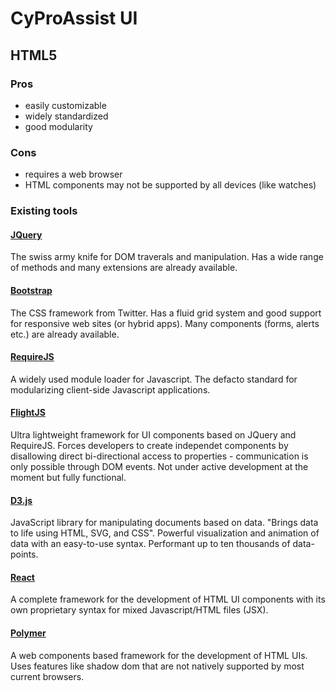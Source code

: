 # CyProAssist UI

## HTML5

### Pros

- easily customizable
- widely standardized
- good modularity

### Cons

- requires a web browser
- HTML components may not be supported by all devices (like watches)

### Existing tools

#### [JQuery](https://jquery.com/)

The swiss army knife for DOM traverals and manipulation.
Has a wide range of methods and many extensions are already available.

#### [Bootstrap](http://getbootstrap.com/)

The CSS framework from Twitter. Has a fluid grid system and good support for responsive web sites (or hybrid apps).
Many components (forms, alerts etc.) are already available.

#### [RequireJS](http://requirejs.org/)

A widely used module loader for Javascript. The defacto standard for modularizing client-side Javascript applications.

#### [FlightJS](https://github.com/flightjs/flight)

Ultra lightweight framework for UI components based on JQuery and RequireJS. 
Forces developers to create independet components by disallowing direct bi-directional access to properties - communication is
only possible through DOM events.
Not under active development at the moment but fully functional.

#### [D3.js](https://d3js.org/)

JavaScript library for manipulating documents based on data. "Brings data to life using HTML, SVG, and CSS". Powerful visualization and animation of data with an easy-to-use syntax. Performant up to ten thousands of data-points.

#### [React](https://facebook.github.io/react/)

A complete framework for the development of HTML UI components with its own proprietary syntax for mixed Javascript/HTML files (JSX).

#### [Polymer](https://www.polymer-project.org/)

A web components based framework for the development of HTML UIs. Uses features like shadow dom that are not natively supported by most current browsers.
